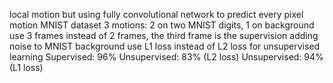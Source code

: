 local motion but using fully convolutional network to predict every pixel motion
MNIST dataset
3 motions: 2 on two MNIST digits, 1 on background
use 3 frames instead of 2 frames, the third frame is the supervision
adding noise to MNIST background
use L1 loss instead of L2 loss for unsupervised learning
Supervised: 96%
Unsupervised: 83% (L2 loss)
Unsupervised: 94% (L1 loss)